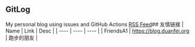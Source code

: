 ## GitLog
My personal blog using issues and GitHub Actions
[RSS Feed](https://raw.githubusercontent.com/bxb100/gitlog/master/feed.xml)## 友情链接
| Name | Link | Desc | 
 | ---- | ---- | ---- |
| FriendsA1 | https://blog.duanfei.org | 跑步的朋友 |
